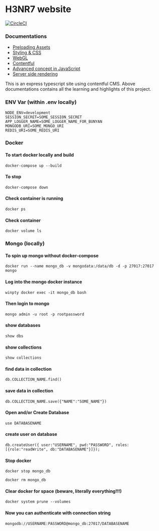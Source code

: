 # H3NR7 website 

[![CircleCI](https://circleci.com/gh/h3nr7/h3nr7.svg?style=svg)](<LINK>)

### Documentations
* [Preloading Assets]('./documentations/ASSETSLOAD.md)
* [Styling & CSS](./documentations/STYLES.md)
* [WebGL](WEBGL.md)
* [Contentful](CONTENTFUL.md)
* [Advanced concept in JavaScript](./documentations/JAVASCRIPTDEEP.md)
* [Server side rendering](./documentations/SSR.md)


This is an express typescript site using contentful CMS.  Above documentations contains all the learning and highlights of this project.

### ENV Var (within .env locally)
```env
NODE_ENV=development
SESSION_SECRET=SOME_SESSION_SECRET
APP_LOGGER_NAME=SOME_LOGGER_NAME_FOR_BUNYAN
MONGODB_URI=SOME_MONGO_URI
REDIS_URI=SOME_REDIS_URI
```

### Docker
#### To start docker locally and build
```
docker-compose up --build
```

#### To stop
```
docker-compose down
```

#### Check container is running
```
docker ps
```

#### Check container
```
docker volume ls
```

### Mongo (locally)
#### To spin up mongo without docker-compose
```
docker run --name mongo_db -v mongodata:/data/db -d -p 27017:27017 mongo
```

#### Log into the mongo docker instance
```
winpty docker exec -it mongo_db bash
```

#### Then login to mongo
```
mongo admin -u root -p rootpassword
```

#### show databases
```
show dbs
```

#### show collections
```
show collections
```

#### find data in collection
```
db.COLLECTION_NAME.find()
```

#### save data in collection
```
db.COLLECTION_NAME.save({"NAME":"SOME_NAME"})
```


#### Open and/or Create Database
```mongo
use DATABASENAME
```

#### create user on database
```mongo
db.createUser({ user:"USERNAME", pwd:"PASSWORD", roles:[{role:"readWrite", db:"DATABASENAME"}]});
```

#### Stop docker
```
docker stop mongo_db
```
```
docker rm mongo_db
```

#### Clear docker for space (beware, literally everything!!!)
```
docker system prune --volumes
```

#### Now you can authenticate with connection string
```mongo
mongodb://USERNAME:PASSWORD@mongo_db:27017/DATABASENAME
```
